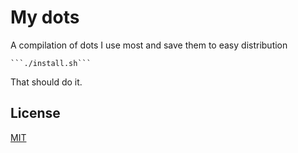 # My dots

A compilation of dots I use most and save them to easy distribution

    ```./install.sh```

That should do it.

## License

[MIT](LICENSE)

